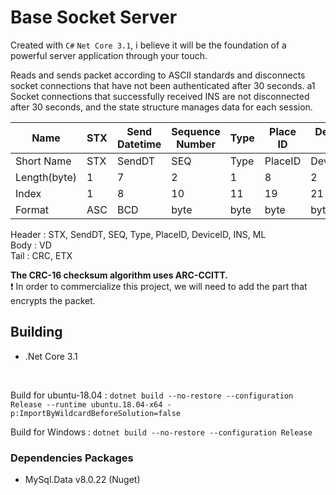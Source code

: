 # Base Socket Server
Created with `C#` `Net Core 3.1`, i believe it will be the foundation of a powerful server application through your touch.

Reads and sends packet according to ASCII standards and disconnects socket connections that have not been authenticated after 30 seconds.
a1 Socket connections that successfully received INS are not disconnected after 30 seconds, and the state structure manages data for each session.

| Name         | STX | Send Datetime | Sequence Number | Type | Place ID | Device ID | INS  | Message Length | Data | CRC-16 Checksum | ETX      |
|--------------|-----|---------------|-----------------|------|----------|-----------|------|----------------|------|-----------------|----------|
| Short Name   | STX | SendDT        | SEQ             | Type | PlaceID  | DeviceID  | INS  | ML             | VD   | CRC             | ETX      |
| Length(byte) | 1   | 7             | 2               | 1    | 8        | 2         | 2    | 2              | N    | 2               | 1        |
| Index        | 1   | 8             | 10              | 11   | 19       | 21        | 23   | 25             | N    | 25+N+1          | 25+N+1+1 |
| Format       | ASC | BCD           | byte            | byte | byte     | byte      | byte | byte           |      | byte            | ASC      |

Header : STX, SendDT, SEQ, Type, PlaceID, DeviceID, INS, ML<br>
Body : VD<br>
Tail : CRC, ETX<br>

**The CRC-16 checksum algorithm uses ARC-CCITT.**<br>
❗ In order to commercialize this project, we will need to add the part that encrypts the packet.

## Building
- .Net Core 3.1

<br>

Build for ubuntu-18.04 : 
  `dotnet build --no-restore --configuration Release --runtime ubuntu.18.04-x64 -p:ImportByWildcardBeforeSolution=false`

Build for Windows : 
  `dotnet build --no-restore --configuration Release`

### Dependencies Packages
- MySql.Data v8.0.22 (Nuget)
